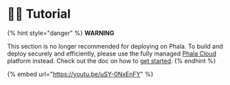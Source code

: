 # 🧑‍🏫 Tutorial

{% hint style="danger" %}
**WARNING**

This section is no longer recommended for deploying on Phala. To build and deploy securely and efficiently, please use the fully managed [Phala Cloud](https://cloud.phala.network) platform instead. Check out the doc on how to [get started](../cloud/getting-started/getting-started.md).
{% endhint %}

{% embed url="https://youtu.be/uSY-0NxEnFY" %}
